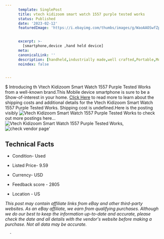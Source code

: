 ```yaml
---
      template: SinglePost
      title: vtech kidizoom smart watch 1557 purple tested works
      status: Published
      date: '2023-02-12'
      featuredImage: 'https://i.ebayimg.com/thumbs/images/g/WaoAAOSwfZpefT25/s-l225.jpg'
       

      excerpt: >-
        [smartphone,device ,hand held device]
      meta:
      canonicalLink: ''
      description: [handheld,industrially made,well crafted,Portable,Mobile,Compact,Convenient,Lightweight,Maneuverable,Man-portable,Miniature,Carriable,Hand-held,Light,Holdable,Transportable,Mobile device,Pocket-sized,On-the-go,Wireless,Cordless,Compact size,Convenient size, smartphone,device ,hand held device]
      noindex: false
      

---
```

$
      Introducing th Vtech Kidizoom Smart Watch 1557 Purple Tested Works from a well-known brand.This Mobile device smartphone is sure to be a Show-of-interest in your home. [Click Here](https://www.ebay.com/itm/223958232643?hash=item3424f36e43%3Ag%3AWaoAAOSwfZpefT25&mkevt=1&mkcid=1&mkrid=711-53200-19255-0&campid=%253CePNCampaignId%253E&customid=%253CreferenceId%253E&toolid=10049) to read more to learn about the shipping costs and additional details for the Vtech Kidizoom Smart Watch 1557 Purple Tested Works. Shipping cost is undefined.Here is the posting visibly ![Vtech Kidizoom Smart Watch 1557 Purple Tested Works](https://i.ebayimg.com/thumbs/images/g/WaoAAOSwfZpefT25/s-l225.jpg) to check out more postings here... ![Vtech Kidizoom Smart Watch 1557 Purple Tested Works](https://i.ebayimg.com/images/g/WaoAAOSwfZpefT25/s-l1600.jpg), ![check vendor page](https://origin-galleryplus.ebayimg.com/ws/web/223958232643_2_0_1/225x225.jpg,https://origin-galleryplus.ebayimg.com/ws/web/223958232643_3_0_1/225x225.jpg)'

      

 ## Technical Facts 



     
      

 - Condition- Used 


      

 - Listed Price- 9.59 


      

 - Currency- USD 


      

 - Feedback score - 2805 


      

 - Location - US 


      
      

 *_This post may contain affiliate links from eBay and other third-party websites. As an eBay affiliate, we earn from qualifying purchases. Although we do our best to keep the information up-to-date and accurate, please check the date and all details with the vendor's website before making a purchase. Not all data may be accurate._*




      -
